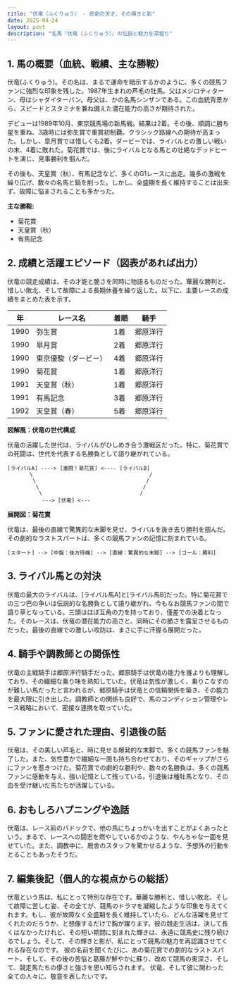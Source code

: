 ```yaml
---
title: "伏竜（ふくりゅう） - 悲劇の天才、その輝きと影"
date: 2025-04-24
layout: post
description: "名馬『伏竜（ふくりゅう）』の伝説と魅力を深堀り"
---
```


## 1. 馬の概要（血統、戦績、主な勝鞍）

伏竜(ふくりゅう)。その名は、まるで運命を暗示するかのように、多くの競馬ファンに強烈な印象を残した。1987年生まれの芦毛の牡馬。父はメジロティターン、母はシャダイターバン。母父は、かの名馬シンザンである。この血統背景から、スピードとスタミナを兼ね備えた潜在能力の高さが期待された。

デビューは1989年10月、東京競馬場の新馬戦。結果は2着。その後、順調に勝ち星を重ね、3歳時には弥生賞で重賞初制覇。クラシック路線への期待が高まった。しかし、皐月賞では惜しくも2着。ダービーでは、ライバルとの激しい戦いの末、4着に敗れた。菊花賞では、後にライバルとなる馬との壮絶なデッドヒートを演じ、見事勝利を掴んだ。

その後も、天皇賞（秋）、有馬記念など、多くのG1レースに出走。幾多の激戦を繰り広げ、数々の名馬と鎬を削った。しかし、全盛期を長く維持することは出来ず、故障に悩まされることも多かった。

**主な勝鞍:**

* 菊花賞
* 天皇賞（秋）
* 有馬記念


## 2. 成績と活躍エピソード（図表があれば出力）

伏竜の競走成績は、その才能と脆さを同時に物語るものだった。華麗な勝利と、惜しい敗北、そして故障による長期休養を繰り返した。以下に、主要レースの成績をまとめた表を示す。

| 年 | レース名       | 着順 | 騎手     |
|---|--------------|-----|---------|
| 1990 | 弥生賞       | 1着 | 郷原洋行 |
| 1990 | 皐月賞       | 2着 | 郷原洋行 |
| 1990 | 東京優駿（ダービー） | 4着 | 郷原洋行 |
| 1990 | 菊花賞       | 1着 | 郷原洋行 |
| 1991 | 天皇賞（秋） | 1着 | 郷原洋行 |
| 1991 | 有馬記念     | 3着 | 郷原洋行 |
| 1992 | 天皇賞（春） | 5着 | 郷原洋行 |


**図解風：伏竜の世代構成**

伏竜の活躍した世代は、ライバルがひしめき合う激戦区だった。特に、菊花賞での死闘は、世代を代表する名勝負として語り継がれている。

```
[ライバルA] ----> [激闘！菊花賞] <---- [ライバルB]
       \                                     /
        \                                   /
         \                                 /
          \                               /
           ---> [伏竜] <---
```

**展開図：菊花賞**

伏竜は、最後の直線で驚異的な末脚を見せ、ライバルを抜き去り勝利を掴んだ。その劇的なラストスパートは、多くの競馬ファンの記憶に刻まれている。

```
[スタート] --> [中盤：後方待機] --> [直線：驚異的な末脚] --> [ゴール：勝利]
```


## 3. ライバル馬との対決

伏竜の最大のライバルは、[ライバル馬A]と[ライバル馬B]だった。特に菊花賞での三つ巴の争いは伝説的な名勝負として語り継がれ、今もなお競馬ファンの間で語り草となっている。三頭はほぼ互角の力を持っており、僅差での決着となった。そのレースは、伏竜の潜在能力の高さと、同時にその脆さを露呈させるものだった。最後の直線での激しい攻防は、まさに手に汗握る展開だった。


## 4. 騎手や調教師との関係性

伏竜の主戦騎手は郷原洋行騎手だった。郷原騎手は伏竜の能力を誰よりも理解しており、その繊細な乗り味を熟知していた。伏竜は気性が激しく、乗りこなすのが難しい馬だったと言われるが、郷原騎手は伏竜との信頼関係を築き、その能力を最大限に引き出した。調教師との関係も良好で、馬のコンディション管理やレース戦略において、密接な連携を取っていた。


## 5. ファンに愛された理由、引退後の話

伏竜は、その美しい芦毛と、時に見せる爆発的な末脚で、多くの競馬ファンを魅了した。また、気性豊かで繊細な一面も持ち合わせており、そのギャップがさらにファンを惹きつけた。菊花賞での劇的な勝利や、数々の名勝負は、多くの競馬ファンに感動を与え、強い記憶として残っている。引退後は種牡馬となり、その血を受け継いだ馬たちが活躍している。


## 6. おもしろハプニングや逸話

伏竜は、レース前のパドックで、他の馬にちょっかいを出すことがよくあったという。まるで、レースへの闘志を燃やしているかのような、やんちゃな一面を見せていた。また、調教中に、厩舎のスタッフを驚かせるような、予想外の行動をとることもあったそうだ。


## 7. 編集後記（個人的な視点からの総括）

伏竜という馬は、私にとって特別な存在です。華麗な勝利と、惜しい敗北、そして故障に苦しむ姿、その全てが、競馬のドラマを凝縮したような印象を与えてくれます。もし、彼が故障なく全盛期を長く維持していたら、どんな活躍を見せてくれたのだろうか、と想像するだけで胸が躍ります。彼の競走生活は、決して長くはなかったけれど、その短い期間に刻まれた輝きは、永遠に競馬史に残り続けるでしょう。そして、その輝きと影が、私にとって競馬の魅力を再認識させてくれる存在なのです。  彼の名前を聞くたびに、あの菊花賞での劇的なラストスパート、そして、その後の苦悩と葛藤が鮮やかに蘇り、改めて競馬の奥深さ、そして、競走馬たちの儚さと強さを思い知らされます。  伏竜、そして彼に関わった全ての人々に、敬意を表したいです。
